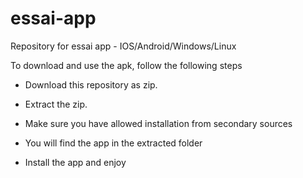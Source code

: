 # essai-app

Repository for essai app - IOS/Android/Windows/Linux

To download and use the apk, follow the following steps

- Download this repository as zip.

- Extract the zip.

- Make sure you have allowed installation from secondary sources

- You will find the app in the extracted folder

- Install the app and enjoy
